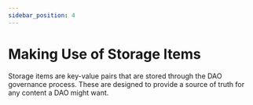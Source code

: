 ```yaml
---
sidebar_position: 4
---
```


# Making Use of Storage Items

Storage items are key-value pairs that are stored through the DAO governance process. These are designed to provide a source of truth for any content a DAO might want. 

